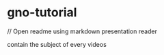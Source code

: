 # gno-tutorial

// Open readme using markdown presentation reader

contain the subject of every videos

